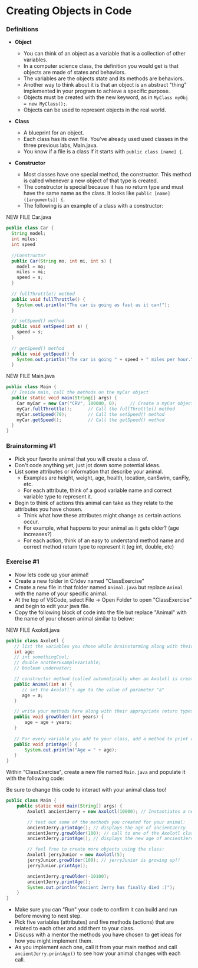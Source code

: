 # Creating Objects in Code

### Definitions

* **Object**
  * You can think of an object as a variable that is a collection of other variables.
  * In a computer science class, the definition you would get is that objects are made of states and behaviors.
  * The variables are the objects state and its methods are behaviors.
  * Another way to think about it is that an object is an abstract "thing" implemented in your program to achieve a specific purpose.
  * Objects must be created with the new keyword, as in ```MyClass myObj = new MyClass();```.
  * Objects can be used to represent objects in the real world.

* **Class**
  * A blueprint for an object.
  * Each class has its own file. You've already used used classes in the three previous labs, Main.java.
  * You know if a file is a class if it starts with ```public class [name] {```.

* **Constructor**
  * Most classes have one special method, the constructor. This method is called whenever a new object of that type is created.
  * The constructor is special because it has no return type and must have the same name as the class. It looks like ```public [name]([arguments]) {```.
  * The following is an example of a class with a constructor:

NEW FILE Car.java
```java
public class Car {
  String model;
  int miles;
  int speed
  
  //Constructor
  public Car(String mo, int mi, int s) {
    model = mo;
    miles = mi;
    speed = s;
  }
 
  // fullThrottle() method
  public void fullThrottle() {
    System.out.println("The car is going as fast as it can!");
  }

  // setSpeed() method 
  public void setSpeed(int s) {
    speed = s;
  }
  
  // getSpeed() method
  public void getSpeed() {
    System.out.println("The car is going " + speed + " miles per hour.");
  }
```
NEW FILE Main.java
```java
public class Main {
  // Inside main, call the methods on the myCar object
  public static void main(String[] args) {
    Car myCar = new Car("CRV", 100000, 0);     // Create a myCar object and call the constructor
    myCar.fullThrottle();      // Call the fullThrottle() method
    myCar.setSpeed(70);        // Call the setSpeed() method
    myCar.getSpeed();          // Call the getSpeed() method
  }
}
```
  
### Brainstorming #1

* Pick your favorite animal that you will create a class of.
* Don't code anything yet, just jot down some potential ideas.
* List some attributes or information that describe your animal. 
   * Examples are height, weight, age, health, location, canSwim, canFly, etc.
   * For each attribute, think of a good variable name and correct variable type to represent it.
* Begin to think of actions this animal can take as they relate to the attributes you have chosen. 
   * Think what how these attributes might change as certain actions occur.
   * For example, what happens to your animal as it gets older? (age increases?)
   * For each action, think of an easy to understand method name and correct method return type to represent it (eg int, double, etc)
   
### Exercise #1

* Now lets code up your animal!
* Create a new folder in C:\dev named "ClassExercise"
* Create a new file in that folder named `Animal.java` but replace `Animal` with the name of your specific animal.
* At the top of VSCode, select File -> Open Folder to open "ClassExercise" and begin to edit your java file.
* Copy the following block of code into the file but replace "Animal" with the name of your chosen animal similar to below:

 NEW FILE Axolotl.java
 ```java
public class Axolotl {
    // list the variables you chose while brainstorming along with their appropriate types
    int age;
    // int somethingCool;
    // double anotherExampleVariable;
    // boolean underwater;
 
    // constructor method (called automatically when an Axolotl is created)
    public Animal(int a) {
       // set the Axolotl's age to the value of parameter "a"
       age = a;
    }

    // write your methods here along with their appropriate return types
    public void growOlder(int years) {
        age = age + years;
    }
    
    // For every variable you add to your class, add a method to print out that value
    public void printAge() {
        System.out.println("Age = " + age);
    }
}
```
Within "ClassExercise", create a new file named `Main.java` and populate it with the following code:

Be sure to change this code to interact with your animal class too!
```java
public class Main {
    public static void main(String[] args) {
        Axolotl ancientJerry = new Axolotl(10000); // Instantiates a new Axolotl within the variable "ancientJerry" and sets its initial age to 10000

        // test out some of the methods you created for your animal:
        ancientJerry.printAge(); // displays the age of ancientJerry
        ancientJerry.growOlder(100); // call to one of the Axolotl class methods to increase age
        ancientJerry.printAge(); // displays the new age of ancientJerry

        // feel free to create more objects using the class:
        Axolotl jerryJunior = new Axolotl(5);  
        jerryJunior.growOlder(100); // jerryJunior is growing up!!
        jerryJunior.printAge();

        ancientJerry.growOlder(-10100);  
        ancientJerry.printAge();
        System.out.println("Ancient Jerry has finally died :[");
    }
}
```
* Make sure you can "Run" your code to confirm it can build and run before moving to next step.
* Pick five variables (attributes) and five methods (actions) that are related to each other and add them to your class.
* Discuss with a mentor the methods you have chosen to get ideas for how you might implement them.
* As you implement each one, call it from your main method and call `ancientJerry.printAge()` to see how your animal changes with each call.
